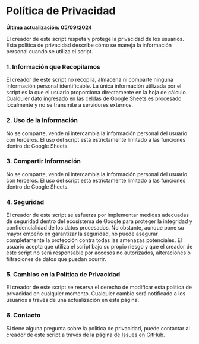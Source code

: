 # Política de Privacidad

**Última actualización: 05/09/2024**

El creador de este script respeta y protege la privacidad de los usuarios. Esta política de privacidad describe cómo se maneja la información personal cuando se utiliza el script.

### 1. Información que Recopilamos

El creador de este script no recopila, almacena ni comparte ninguna información personal identificable. La única información utilizada por el script es la que el usuario proporciona directamente en la hoja de cálculo. Cualquier dato ingresado en las celdas de Google Sheets es procesado localmente y no se transmite a servidores externos.

### 2. Uso de la Información

No se comparte, vende ni intercambia la información personal del usuario con terceros. El uso del script está estrictamente limitado a las funciones dentro de Google Sheets.

### 3. Compartir Información

No se comparte, vende ni intercambia la información personal del usuario con terceros. El uso del script está estrictamente limitado a las funciones dentro de Google Sheets.

### 4. Seguridad

El creador de este script se esfuerza por implementar medidas adecuadas de seguridad dentro del ecosistema de Google para proteger la integridad y confidencialidad de los datos procesados. No obstante, aunque pone su mayor empeño en garantizar la seguridad, no puede asegurar completamente la protección contra todas las amenazas potenciales. El usuario acepta que utiliza el script bajo su propio riesgo y que el creador de este script no será responsable por accesos no autorizados, alteraciones o filtraciones de datos que puedan ocurrir.

### 5. Cambios en la Política de Privacidad

El creador de este script se reserva el derecho de modificar esta política de privacidad en cualquier momento. Cualquier cambio será notificado a los usuarios a través de una actualización en esta página.

### 6. Contacto

Si tiene alguna pregunta sobre la política de privacidad, puede contactar al creador de este script a través de la [página de Issues en GitHub](https://github.com/danraxai/SPLITX_GoogleSheetsScript/issues).
